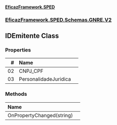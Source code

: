 #### [EficazFramework.SPED](EficazFrameworkSPED.md 'EficazFramework SPED')
### [EficazFramework.SPED.Schemas.GNRE.V2](EficazFramework.SPED.Schemas.GNRE.V2.md 'EficazFramework.SPED.Schemas.GNRE.V2')

## IDEmitente Class
### Properties

| # | Name | |
| ---: | :--- | :--- |
| 02 | CNPJ_CPF |  |
| 03 | PersonalidadeJuridica |  |
### Methods

| Name | |
| :--- | :--- |
| OnPropertyChanged(string) |  |
